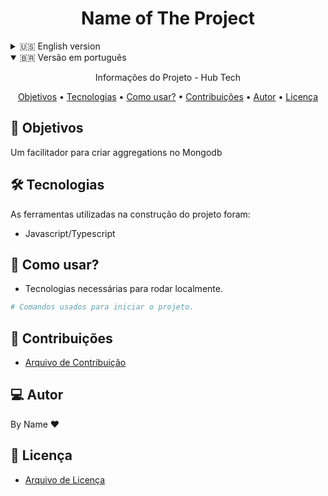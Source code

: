 <h1 align="center">
    Name of The Project
</h1>
<details>
  <summary>🇺🇸 English version</summary>

  <p align="center"> Project information - Hub Tech </p>

  <p align="center">
  <a href="#objective">Objective</a> •
  <a href="#technologies">Technologies</a> •
  <a href="#usage">Usage</a> •
  <a href="#contribution">Contributions</a> •
  <a href="#author">Author</a> •
  <a href="#license">License</a>
  </p>

  <h2 id="objective" > 🎯 Objectives </h2>

  A facilitator for creating aggregations in Mongodb

  <h2 id="technologies"> 🛠 Technologies </h2>

  The tools used in the construction of the project were:

  - Javascript/Typescript

  <h2 id="usage" > 👷 Usage </h2>

  - Technologies needed to run locally.

  ```bash
  # Commands used to start the project.
  ```

  <h2 id="contribution"> 🤝Contribution </h2>

  - [Contribution File](./CONTRIBUTING.md)

  <h2 id="author"> 💻 Author </h2>

  By Name ❤

  <h2 id="license"> 📝 License </h2>

  - [License File](./LICENSE)

</details>

<details open>
  <summary>🇧🇷 Versão em português</summary>

  <p align="center"> Informações do Projeto - Hub Tech </p>

  <p align="center">
  <a href="#objetivos">Objetivos</a> •
  <a href="#tecnologia">Tecnologias</a> •
  <a href="#usos">Como usar?</a> •
  <a href="#contribuicao">Contribuições</a> •
  <a href="#autor">Autor</a> •
  <a href="#licenca">Licença</a>
  </p>

  <h2 id="objetivos" > 🎯 Objetivos </h2>

  Um facilitador para criar aggregations no Mongodb

  <h2 id="tecnologia"> 🛠 Tecnologias </h2>

  As ferramentas utilizadas na construção do projeto foram:

  - Javascript/Typescript

  <h2 id="usos" > 👷 Como usar? </h2>

  - Tecnologias necessárias para rodar localmente.

  ```bash
  # Comandos usados para iniciar o projeto.
  ```

  <h2 id="contribuicao"> 🤝 Contribuições </h2>

  - [Arquivo de Contribuição](./CONTRIBUTING.md)


  <h2 id="autor"> 💻 Autor </h2>

  By Name ❤

  <h2 id="licenca"> 📝 Licença </h2>

  - [Arquivo de Licença](./LICENSE.md)
</details>
